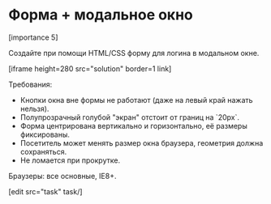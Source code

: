 # Форма + модальное окно

[importance 5]

Создайте при помощи HTML/CSS форму для логина в модальном окне.

[iframe height=280 src="solution" border=1 link]

Требования:

<ul>
<li>Кнопки окна вне формы не работают (даже на левый край нажать нельзя).</li>
<li>Полупрозрачный голубой "экран" отстоит от границ на `20px`.</li>
<li>Форма центрирована вертикально и горизонтально, её размеры фиксированы.</li>
<li>Посетитель может менять размер окна браузера, геометрия должна сохраняться.</li>
<li>Не ломается при прокрутке.</li>
</ul>

Браузеры: все основные, IE8+.

[edit src="task" task/]


